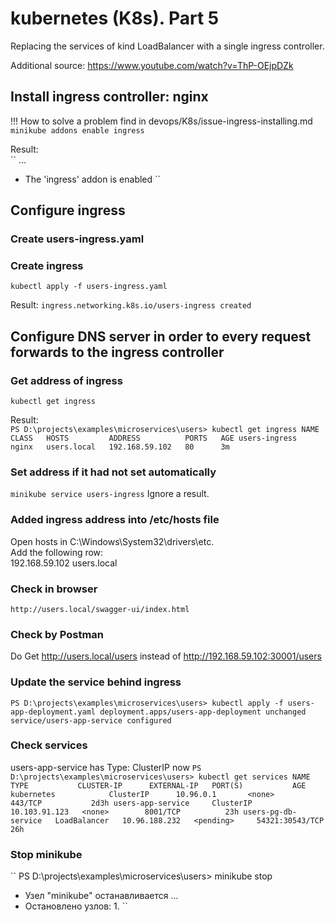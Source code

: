 # kubernetes (K8s). Part 5
Replacing the services of kind LoadBalancer with a single ingress controller.

Additional source: https://www.youtube.com/watch?v=ThP-OEjpDZk

## Install ingress controller: nginx
!!! How to solve a problem find in devops/K8s/issue-ingress-installing.md
``
minikube addons enable ingress
``

Result:     
``
...
* The 'ingress' addon is enabled
``

## Configure ingress
### Create users-ingress.yaml

### Create ingress
``
kubectl apply -f users-ingress.yaml
``

Result:
``
ingress.networking.k8s.io/users-ingress created
``

## Configure DNS server in order to every request forwards to the ingress controller
### Get address of ingress
``
kubectl get ingress
``

Result:     
``
PS D:\projects\examples\microservices\users> kubectl get ingress
NAME            CLASS   HOSTS         ADDRESS          PORTS   AGE
users-ingress   nginx   users.local   192.168.59.102   80      3m
``

### Set address if it had not set automatically
``
minikube service users-ingress
``
Ignore a result.

### Added ingress address into /etc/hosts file
Open hosts in C:\Windows\System32\drivers\etc.      
Add the following row:  
192.168.59.102 users.local

### Check in browser
``
http://users.local/swagger-ui/index.html
``

### Check by Postman
Do Get http://users.local/users instead of http://192.168.59.102:30001/users

### Update the service behind ingress
``
PS D:\projects\examples\microservices\users> kubectl apply -f users-app-deployment.yaml
deployment.apps/users-app-deployment unchanged
service/users-app-service configured
``

### Check services
users-app-service has Type: ClusterIP now
``
PS D:\projects\examples\microservices\users> kubectl get services
NAME                  TYPE           CLUSTER-IP      EXTERNAL-IP   PORT(S)           AGE
kubernetes            ClusterIP      10.96.0.1       <none>        443/TCP           2d3h
users-app-service     ClusterIP      10.103.91.123   <none>        8001/TCP          23h
users-pg-db-service   LoadBalancer   10.96.188.232   <pending>     54321:30543/TCP   26h
``

### Stop minikube
``
PS D:\projects\examples\microservices\users> minikube stop
* Узел "minikube" останавливается ...
* Остановлено узлов: 1.
``